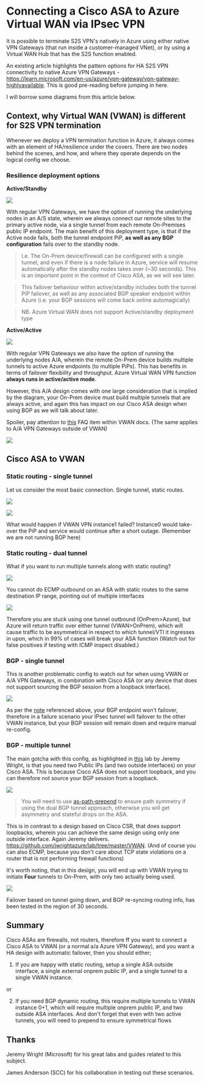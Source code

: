 # Connecting a Cisco ASA to Azure Virtual WAN via IPsec VPN

It is possible to terminate S2S VPN's natively in Azure using either native VPN Gateways (that run inside a customer-managed VNet), or by using a Virtual WAN Hub that has the S2S function enabled.

An existing article highlights the pattern options for HA S2S VPN connectivity to native Azure VPN Gateways - https://learn.microsoft.com/en-us/azure/vpn-gateway/vpn-gateway-highlyavailable. This is good pre-reading before jumping in here.

I will borrow some diagrams from this article below.

## Context, why Virtual WAN (VWAN) is different for S2S VPN termination

Whenever we deploy a VPN termination function in Azure, it always comes with an element of HA/resilience under the covers. There are two nodes behind the scenes, and how, and where they operate depends on the logical config we choose.

### Resilience deployment options

**Active/Standby**

![](images/2022-09-26-08-21-31.png)

With regular VPN Gateways, we have the option of running the underlying nodes in an A/S state, wherein we always connect our remote sites to the primary active node, via a single tunnel from each remote On-Premises public IP endpoint. The main benefit of this deployment type, is that if the Active node fails, both the tunnel endpoint PiP, **as well as any BGP configuration** fails over to the standby node.

> I.e. The On-Prem device/firewall can be configured with a single tunnel, and even if there is a node failure in Azure, service will resume automatically after the standby nodes takes over (~30 seconds). This is an important point in the context of Cisco ASA, as we will see later.

> This failover behaviour within active/standby includes both the tunnel PiP failover, as well as any associated BGP speaker endpoint within Azure (i.e. your BGP sessions will come back online automagically)

> NB. Azure Virtual WAN does not support Active/standby deployment type

**Active/Active**

![](images/2022-09-26-08-27-35.png)

With regular VPN Gateways we also have the option of running the underlying nodes A/A, wherein the remote On-Prem device builds multiple tunnels to active Azure endpoints (to multiple PiPs). This has benefits in terms of failover flexibility and throughput. Azure Virtual WAN VPN function **always runs in active/active mode**.

However, this A/A design comes with one large consideration that is implied by the diagram, your On-Prem device must build multiple tunnels that are always active, and again this has impact on our Cisco ASA design when using BGP as we will talk about later.

Spoiler, pay attention to [this](https://learn.microsoft.com/en-us/azure/virtual-wan/virtual-wan-faq#what-happens-if-the-on-premises-vpn-device-only-has-1-tunnel-to-an-azure-virtual-wan-vpn-gateway) FAQ item within VWAN docs. (The same applies to A/A VPN Gateways outside of VWAN)

![](images/2022-09-26-08-33-20.png)


## Cisco ASA to VWAN

### Static routing - single tunnel

Let us consider the most basic connection. Single tunnel, static routes.

![](images/2022-09-26-08-38-07.png)

![](images/2022-09-26-08-38-14.png)

What would happen if VWAN VPN instance1 failed? Instance0 would take-over the PiP and service would continue after a short outage. (Remember we are not running BGP here)

### Static routing - dual tunnel

What if you want to run multiple tunnels along with static routing?

![](images/2022-09-26-08-41-27.png)

You cannot do ECMP outbound on an ASA with static routes to the same destination IP range, pointing out of multiple interfaces

![](images/2022-09-26-08-42-56.png)

Therefore you are stuck using one tunnel outbound (OnPrem>Azure), but Azure will return traffic over either tunnel (VWAN>OnPrem), which will cause traffic to be asymmetrical in respect to which tunnel/VTI it ingresses in upon, which in 99% of cases will break your ASA function (Watch out for false positives if testing with ICMP inspect disabled.)

### BGP - single tunnel

This is another problematic config to watch out for when using VWAN or A/A VPN Gateways, in combination with Cisco ASA (or any device that does not support sourcing the BGP session from a loopback interface).

![](images/2022-09-26-08-46-35.png)

As per the [note](https://learn.microsoft.com/en-us/azure/virtual-wan/virtual-wan-faq#what-happens-if-the-on-premises-vpn-device-only-has-1-tunnel-to-an-azure-virtual-wan-vpn-gateway) referenced above, your BGP endpoint won't failover, therefore in a failure scenario your IPsec tunnel will failover to the other VWAN instance, but your BGP session will remain down and require manual re-config.

### BGP - multiple tunnel

The main gotcha with this config, as highlighted in [this](https://github.com/jwrightazure/lab/tree/master/asa-vpn-to-active-active-azurevpngw-ikev2-bgp) lab by Jeremy Wright, is that you need two Public IPs (and two outside interfaces) on your Cisco ASA. This is because Cisco ASA does not support loopback, and you can therefore not source your BGP session from a loopback.

![](images/2022-09-29-22-20-53.png)

> You will need to use [as-path-prepend](https://github.com/adstuart/azure-vpn-s2s/tree/main/active-active-aspath) to ensure path symmetry if using the dual BGP tunnel approach, otherwise you will get asymmetry and stateful drops on the ASA. 

This is in contrast to a design based on Cisco CSR, that does support loopbacks, wherein you can achieve the same design using only one outside interface. Again Jeremy delivers. https://github.com/jwrightazure/lab/tree/master/VWAN. (And of course you can also ECMP, because you don't care about TCP state violations on a router that is not performing firewall functions)

It's worth noting, that in this design, you will end up with VWAN trying to initiate **Four** tunnels to On-Prem, with only two actually being used.

![](images/2022-09-29-22-22-00.png)

Failover based on tunnel going down, and BGP re-syncing routing info, has been tested in the region of 30 seconds.

## Summary

Cisco ASAs are firewalls, not routers, therefore ff you want to connect a Cisco ASA to VWAN (or a normal a/a Azure VPN Gateway), and you want a HA design with automatic failover, then you should either;

1) If you are happy with static routing, setup a single ASA outside interface, a single external onprem public IP, and a single tunnel to a single VWAN instance.

or

2) If you need BGP dynamic routing, this require multiple tunnels to VWAN instance 0+1, which will require multiple onprem public IP, and two outside ASA interfaces. And don't forget that even with two active tunnels, you will need to prepend to ensure symmetrical flows

## Thanks

Jeremy Wright (Microsoft) for his great labs and guides related to this subject.

James Anderson (SCC) for his collaboration in testing out these scenarios.


